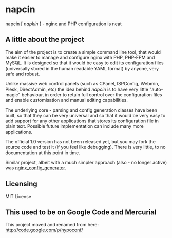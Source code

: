 napcin
======

napcin [ *napkin* ] - nginx and PHP configuration is neat

A little about the project
------

The aim of the project is to create a simple command line tool, that would make it easier to manage and configure nginx with PHP, PHP-FPM and MySQL. It is designed so that it would be easy to edit its configuration files (universally stored in the human readable YAML format) by anyone, very safe and robust.

Unlike massive web control panels (such as CPanel, ISPConfig, Webmin, Plesk, DirectAdmin, etc) the idea behind *napcin* is to have very little "auto-magic" behaviour, in order to retain full control over the configuration files and enable customisation and manual editing capabilities.

The underlying core - parsing and config generation classes have been built, so that they can be very universal and so that it would be very easy to add support for any other applications that stores its configuration file in plain text. Possible future implementation can include many more applications.

The official 1.0 version has not been released yet, but you may fork the source code and test it (if you feel like debugging). There is very little, to no documentation at this point in time.

Similar project, albeit with a much simpler approach (also - no longer active) was [nginx_config_generator](https://github.com/defunkt/nginx_config_generator).


Licensing
------

MIT License


This used to be on Google Code and Mercurial
------

This project moved and renamed from here: http://code.google.com/p/hypoconf/
